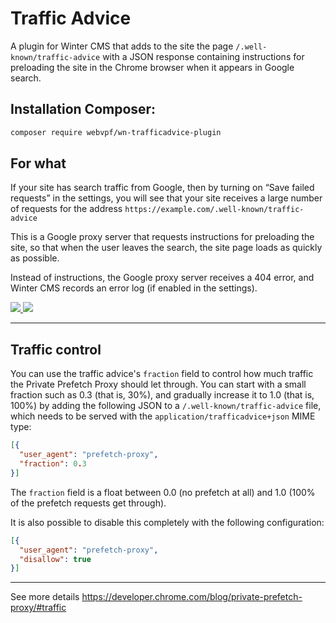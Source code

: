 # Traffic Advice

A plugin for Winter CMS that adds to the site the page `/.well-known/traffic-advice` with a JSON response containing instructions for preloading the site in the Chrome browser when it appears in Google search.

## Installation Сomposer:

```bash
composer require webvpf/wn-trafficadvice-plugin
```

## For what

If your site has search traffic from Google, then by turning on “Save failed requests” in the settings, you will see that your site receives a large number of requests for the address `https://example.com/.well-known/traffic-advice`

This is a Google proxy server that requests instructions for preloading the site, so that when the user leaves the search, the site page loads as quickly as possible.

Instead of instructions, the Google proxy server receives a 404 error, and Winter CMS records an error log (if enabled in the settings).

<a href="https://user-images.githubusercontent.com/61043464/276033359-822a875d-1f3d-4126-ab78-d2b68156e673.jpg" target="_blank" alt="log errors"><img src="https://user-images.githubusercontent.com/61043464/276033285-20948c5a-2e65-424b-9a71-881392ecaf29.jpg"/>
</a> <a href="https://user-images.githubusercontent.com/61043464/276033421-5028c748-d54f-4a98-a6a2-4db952c28501.jpg" target="_blank" alt="log error"><img src="https://user-images.githubusercontent.com/61043464/276033317-fa67d326-d86a-4780-81e9-803e74ec2b28.jpg"/></a>

---

## Traffic control

You can use the traffic advice's `fraction` field to control how much traffic the Private Prefetch Proxy should let through. You can start with a small fraction such as 0.3 (that is, 30%), and gradually increase it to 1.0 (that is, 100%) by adding the following JSON to a `/.well-known/traffic-advice` file, which needs to be served with the `application/trafficadvice+json` MIME type:

```json
[{
  "user_agent": "prefetch-proxy",
  "fraction": 0.3
}]
```

The `fraction` field is a float between 0.0 (no prefetch at all) and 1.0 (100% of the prefetch requests get through).

It is also possible to disable this completely with the following configuration:

```json
[{
  "user_agent": "prefetch-proxy",
  "disallow": true
}]
```

---

See more details https://developer.chrome.com/blog/private-prefetch-proxy/#traffic
